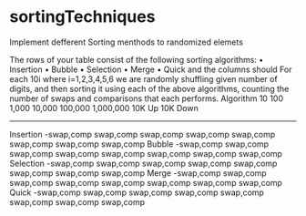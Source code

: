 # sortingTechniques
Implement defferent Sorting menthods to randomized elemets

The rows of your table consist of the following sorting algorithms:
•	Insertion
•	Bubble
•	Selection
•	Merge
•	Quick
and the columns should For each 10i where
i=1,2,3,4,5,6
we are randomly shuffling given number of digits, and then sorting it using each of the above algorithms, counting the number of swaps and comparisons that each performs. 
Algorithm  10         100        1,000      10,000     100,000    1,000,000  10K Up     10K Down
--------- ----------  --------- ---------- ---------- ---------- ---------- ---------- ----------
Insertion -swap,comp  swap,comp  swap,comp  swap,comp  swap,comp  swap,comp  swap,comp  swap,comp 
Bubble    -swap,comp  swap,comp  swap,comp  swap,comp  swap,comp  swap,comp  swap,comp  swap,comp
Selection -swap,comp  swap,comp  swap,comp  swap,comp  swap,comp  swap,comp  swap,comp  swap,comp
Merge     -swap,comp  swap,comp  swap,comp  swap,comp  swap,comp  swap,comp  swap,comp  swap,comp
Quick     -swap,comp  swap,comp  swap,comp  swap,comp  swap,comp  swap,comp  swap,comp  swap,comp
